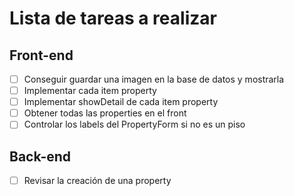 # Lista de tareas a realizar

## Front-end

- [ ] Conseguir guardar una imagen en la base de datos y mostrarla
- [ ] Implementar cada item property 
- [ ] Implementar showDetail de cada item property
- [ ] Obtener todas las properties en el front
- [ ] Controlar los labels del PropertyForm si no es un piso

## Back-end

- [ ] Revisar la creación de una property